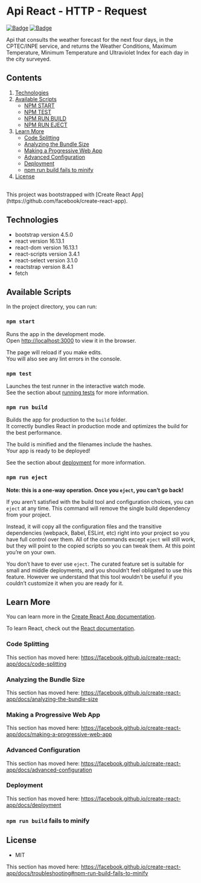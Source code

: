 
# Api React - HTTP - Request

[![Badge](https://img.shields.io/badge/React-v.16.13.1-%9fb945)](https://reactjs.org)  [![Badge](https://img.shields.io/badge/Javascript-%9fb945)](https://www.javascript.com)
  
  
Api that consults the weather forecast for the next four days, in the CPTEC/INPE service, and returns the Weather Conditions, Maximum Temperature, Minimum Temperature and Ultraviolet Index for each day in the city surveyed.

## Contents

1. [Technologies](#technologies)
2. [Available Scripts](#available-scripts) 
	* [NPM START](#npm-start)
	* [NPM TEST](#npm-test)
	* [NPM RUN BUILD](#npm-run-build)
	* [NPM RUN EJECT](#npm-run-eject)
3. [Learn More](#learn-more)
	* [Code Splitting](#code-splitting) 
	* [Analyzing the Bundle Size](#analyzing-bundle-size)
	* [Making a Progressive Web App](#making-progressive-web-app)
	* [Advanced Configuration](#advanced-configuration)
	* [Deployment](#deployment)
	* [npm run build fails to minify](#fails-to-minify)
4. [License](https://github.com/maurosakugawa/Projeto07-ReactHTTP-Reques/blob/master/LICENSE)
<br>
This project was bootstrapped with [Create React App](https://github.com/facebook/create-react-app).

## Technologies <a name="technologies"></a>

* bootstrap version 4.5.0
* react version 16.13.1
* react-dom version 16.13.1
* react-scripts version 3.4.1
* react-select version 3.1.0
* reactstrap version 8.4.1
* fetch

## Available Scripts <a name="available-scripts"></a>

In the project directory, you can run:

### `npm start`<a name="npm-start"></a>

Runs the app in the development mode.<br />
Open [http://localhost:3000](http://localhost:3000) to view it in the browser.

The page will reload if you make edits.<br />
You will also see any lint errors in the console.

### `npm test`<a name="npm-test"></a>

Launches the test runner in the interactive watch mode.<br />
See the section about [running tests](https://facebook.github.io/create-react-app/docs/running-tests) for more information.

### `npm run build`<a name="npm-run-build"></a>

Builds the app for production to the `build` folder.<br />
It correctly bundles React in production mode and optimizes the build for the best performance.

The build is minified and the filenames include the hashes.<br />
Your app is ready to be deployed!

See the section about [deployment](https://facebook.github.io/create-react-app/docs/deployment) for more information.

### `npm run eject`<a name="npm-run-eject"></a>

**Note: this is a one-way operation. Once you `eject`, you can’t go back!**

If you aren’t satisfied with the build tool and configuration choices, you can `eject` at any time. This command will remove the single build dependency from your project.

Instead, it will copy all the configuration files and the transitive dependencies (webpack, Babel, ESLint, etc) right into your project so you have full control over them. All of the commands except `eject` will still work, but they will point to the copied scripts so you can tweak them. At this point you’re on your own.

You don’t have to ever use `eject`. The curated feature set is suitable for small and middle deployments, and you shouldn’t feel obligated to use this feature. However we understand that this tool wouldn’t be useful if you couldn’t customize it when you are ready for it.

## Learn More <a name="learn-more"></a>

You can learn more in the [Create React App documentation](https://facebook.github.io/create-react-app/docs/getting-started).

To learn React, check out the [React documentation](https://reactjs.org/).

### Code Splitting <a name="code-splitting"></a>

This section has moved here: https://facebook.github.io/create-react-app/docs/code-splitting

### Analyzing the Bundle Size <a name="analyzing-bundle-size"></a>

This section has moved here: https://facebook.github.io/create-react-app/docs/analyzing-the-bundle-size

### Making a Progressive Web App <a name="making-progressive-web-app"></a>

This section has moved here: https://facebook.github.io/create-react-app/docs/making-a-progressive-web-app

### Advanced Configuration <a name="advanced-configuration"></a>

This section has moved here: https://facebook.github.io/create-react-app/docs/advanced-configuration

### Deployment <a name="deployment"></a>

This section has moved here: https://facebook.github.io/create-react-app/docs/deployment

### `npm run build` fails to minify <a name="fails-to-minify"></a>

## License <a name="License"></a>

* MIT


This section has moved here: https://facebook.github.io/create-react-app/docs/troubleshooting#npm-run-build-fails-to-minify


